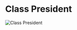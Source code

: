# Class President

![Class President](https://static.wikia.nocookie.net/chainsaw-man/images/4/4b/Class_president.png/revision/latest?cb=20230405135403)


